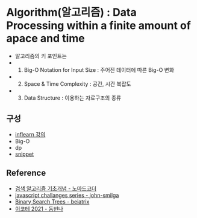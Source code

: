 # Algorithm(알고리즘) : Data Processing within a finite amount of apace and time

- 알고리즘의 키 포인트는
- 1. Big-O Notation for Input Size : 주어진 데이터에 따른 Big-O 변화
- 2. Space & Time Complexity : 공간, 시간 복잡도
- 3. Data Structure : 이용하는 자료구조의 종류

## 구성

- [inflearn 강의](inflearn)
- Big-O
- dp
- [snippet](snippet)

## Reference

- [검색 알고리즘 기초개념 - 노마드코더](https://www.youtube.com/watch?v=WjIlVlmmNqs)
- [javascript challanges series - john-smilga](https://github.com/john-smilga/javascript-challanges-series/tree/main/challanges)
- [Binary Search Trees - beiatrix](https://www.youtube.com/watch?v=6JeuJRqKJrI)
- [이코테 2021 - 동빈나](https://youtube.com/playlist?list=PLRx0vPvlEmdAghTr5mXQxGpHjWqSz0dgC)

